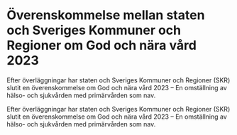 # Överenskommelse mellan staten och Sveriges Kommuner och Regioner om God och nära vård 2023

Efter överläggningar har staten och Sveriges Kommuner och Regioner (SKR) slutit en överenskommelse om God och nära vård 2023 – En omställning av hälso- och sjukvården med primärvården som nav.

Efter överläggningar har staten och Sveriges Kommuner och Regioner (SKR) slutit en överenskommelse om God och nära vård 2023 – En omställning av hälso- och sjukvården med primärvården som nav.
